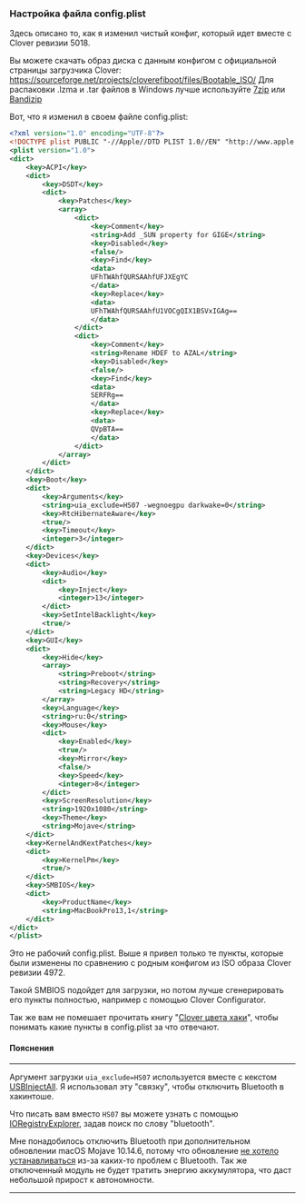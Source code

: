 ### Настройка файла config.plist

Здесь описано то, как я изменил чистый конфиг, который идет вместе с Clover ревизии 5018.

Вы можете скачать образ диска с данным конфигом с официальной страницы загрузчика Clover: https://sourceforge.net/projects/cloverefiboot/files/Bootable_ISO/ Для распаковки .lzma и .tar файлов в Windows лучше используйте [7zip](https://www.7-zip.org/) или [Bandizip]([https://bandisoft.com/bandizip](https://www.bandisoft.com/bandizip))

Вот, что я изменил в своем файле config.plist:

```xml
<?xml version="1.0" encoding="UTF-8"?>
<!DOCTYPE plist PUBLIC "-//Apple//DTD PLIST 1.0//EN" "http://www.apple.com/DTDs/PropertyList-1.0.dtd">
<plist version="1.0">
<dict>
	<key>ACPI</key>
	<dict>
		<key>DSDT</key>
		<dict>
			<key>Patches</key>
			<array>
				<dict>
					<key>Comment</key>
					<string>Add _SUN property for GIGE</string>
					<key>Disabled</key>
					<false/>
					<key>Find</key>
					<data>
					UFhTWAhfQURSAAhfUFJXEgYC
					</data>
					<key>Replace</key>
					<data>
					UFhTWAhfQURSAAhfU1VOCgQIX1BSVxIGAg==
					</data>
				</dict>
				<dict>
					<key>Comment</key>
					<string>Rename HDEF to AZAL</string>
					<key>Disabled</key>
					<false/>
					<key>Find</key>
					<data>
					SERFRg==
					</data>
					<key>Replace</key>
					<data>
					QVpBTA==
					</data>
				</dict>
			</array>
		</dict>
	</dict>
	<key>Boot</key>
	<dict>
		<key>Arguments</key>
		<string>uia_exclude=HS07 -wegnoegpu darkwake=0</string>
		<key>RtcHibernateAware</key>
		<true/>
		<key>Timeout</key>
		<integer>3</integer>
	</dict>
	<key>Devices</key>
	<dict>
		<key>Audio</key>
		<dict>
			<key>Inject</key>
			<integer>13</integer>
		</dict>
		<key>SetIntelBacklight</key>
		<true/>
	</dict>
	<key>GUI</key>
	<dict>
		<key>Hide</key>
		<array>
			<string>Preboot</string>
			<string>Recovery</string>
			<string>Legacy HD</string>
		</array>
		<key>Language</key>
		<string>ru:0</string>
		<key>Mouse</key>
		<dict>
			<key>Enabled</key>
			<true/>
			<key>Mirror</key>
			<false/>
			<key>Speed</key>
			<integer>8</integer>
		</dict>
		<key>ScreenResolution</key>
		<string>1920x1080</string>
		<key>Theme</key>
		<string>Mojave</string>
	</dict>
	<key>KernelAndKextPatches</key>
	<dict>
		<key>KernelPm</key>
		<true/>
	</dict>
	<key>SMBIOS</key>
	<dict>
		<key>ProductName</key>
		<string>MacBookPro13,1</string>
	</dict>
</dict>
</plist>
```

Это не рабочий config.plist. Выше я привел только те пункты, которые были изменены по сравнению с родным конфигом из ISO образа Clover ревизии 4972.

Такой SMBIOS подойдет для загрузки, но потом лучше сгенерировать его пункты полностью, например с помощью Clover Configurator.

Так же вам не помешает прочитать книгу "[Clover цвета хаки](https://sourceforge.net/projects/cloverefiboot/files/Documents/)", чтобы понимать какие пункты в config.plist за что отвечают.

#### Пояснения

---

Аргумент загрузки `uia_exclude=HS07` используется вместе с кекстом [USBInjectAll](/docs/RUS/Configuring/InstalledKexts.md). Я использовал эту "связку", чтобы отключить Bluetooth в хакинтоше.

Что писать вам вместо `HS07` вы можете узнать с помощью [IORegistryExplorer](/docs/RUS/ProgramsList/HackintoshTools.md), задав  поиск по слову "bluetooth".

Мне понадобилось отключить Bluetooth при дополнительном обновлении macOS Mojave 10.14.6, потому что обновление [не хотело устанавливаться](https://vk.com/wall-12954845_488300) из-за каких-то проблем с Bluetooth. Так же отключенный модуль не будет тратить энергию аккумулятора, что даст небольшой прирост к автономности.

---